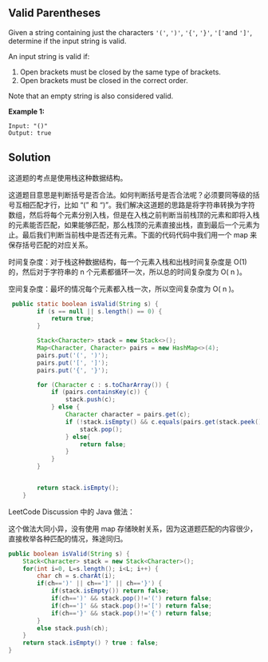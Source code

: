 ## Valid Parentheses

Given a string containing just the characters `'('`, `')'`, `'{'`, `'}'`, `'['`and `']'`, determine if the input string is valid.

An input string is valid if:

1. Open brackets must be closed by the same type of brackets.
2. Open brackets must be closed in the correct order.

Note that an empty string is also considered valid.

**Example 1:**

```
Input: "()"
Output: true
```

## Solution

这道题的考点是使用栈这种数据结构。

这道题目意思是判断括号是否合法。如何判断括号是否合法呢？必须要同等级的括号互相匹配才行，比如 “(” 和 “)”。我们解决这道题的思路是将字符串转换为字符数组，然后将每个元素分别入栈，但是在入栈之前判断当前栈顶的元素和即将入栈的元素能否匹配，如果能够匹配，那么栈顶的元素直接出栈，直到最后一个元素为止。最后我们判断当前栈中是否还有元素。下面的代码代码中我们用一个 map 来保存括号匹配的对应关系。

时间复杂度：对于栈这种数据结构，每一个元素入栈和出栈时间复杂度是 O(1) 的，然后对于字符串的 n 个元素都循环一次，所以总的时间复杂度为 O( n )。

空间复杂度：最坏的情况每个元素都入栈一次，所以空间复杂度为 O( n )。

```java
 public static boolean isValid(String s) {
        if (s == null || s.length() == 0) {
            return true;
        }

        Stack<Character> stack = new Stack<>();
        Map<Character, Character> pairs = new HashMap<>(4);
        pairs.put('(', ')');
        pairs.put('[', ']');
        pairs.put('{', '}');

        for (Character c : s.toCharArray()) {
            if (pairs.containsKey(c)) {
                stack.push(c);
            } else {
                Character character = pairs.get(c);
                if (!stack.isEmpty() && c.equals(pairs.get(stack.peek()))) {
                    stack.pop();
                } else{
                    return false;
                }
            }
        }


        return stack.isEmpty();
    }
```

LeetCode Discussion 中的 Java 做法：

这个做法大同小异，没有使用 map 存储映射关系，因为这道题匹配的内容很少，直接枚举各种匹配的情况，殊途同归。

```java
public boolean isValid(String s) {
    Stack<Character> stack = new Stack<Character>();
    for(int i=0, L=s.length(); i<L; i++) {
        char ch = s.charAt(i);
        if(ch==')' || ch==']' || ch=='}') {
            if(stack.isEmpty()) return false;
            if(ch==')' && stack.pop()!='(') return false;
            if(ch==']' && stack.pop()!='[') return false;
            if(ch=='}' && stack.pop()!='{') return false;
        }
        else stack.push(ch);
    }
    return stack.isEmpty() ? true : false;
}
```

